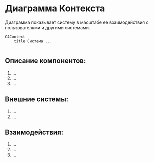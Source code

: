 # Диаграмма Контекста
 Диаграмма показывает систему в масштабе ее взаимодействия с пользователями и другими системами.

```mermaid
C4Context
    title Система ...
    
```

## Описание компонентов:
1. ...
2. ...
3. ...

## Внешние системы:
1. ...
2. ...

## Взаимодействия:
1. ...
2. ...
3. ...